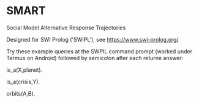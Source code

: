# SMART
Social Model Alternative Response Trajectories

Designed for SWI Prolog ('SWIPL'), see https://www.swi-prolog.org/

Try these example queries at the SWPIL command prompt (worked under Termux on Android) followed by semicolon after each returne answer:

is_a(X,planet).

is_a(crisis,Y).

orbits(A,B).
